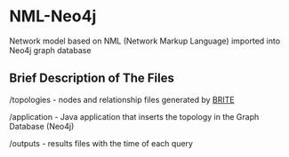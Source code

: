 # NML-Neo4j
Network model based on NML (Network Markup Language) imported into Neo4j graph database

## Brief Description of The Files
/topologies - nodes and relationship files generated by [BRITE](http://www.cs.bu.edu/brite/ "Topology Generator")

/application - Java application that inserts the topology in the Graph Database (Neo4j)

/outputs - results files with the time of each query

